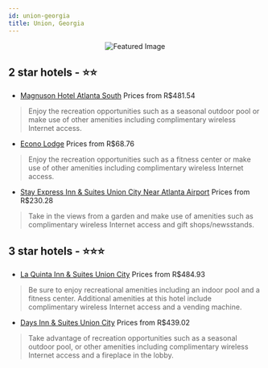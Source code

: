 ```yaml
---
id: union-georgia
title: Union, Georgia
---
```


<center><img src="https://i.travelapi.com/hotels/1000000/20000/10600/10544/a4297721_z.jpg" alt="Featured Image" /></center>


##  2 star hotels - ⭐️⭐️

-    [Magnuson Hotel Atlanta South](https://us.hurb.com/hotels/union/magnuson-hotel-atlanta-south-JNP-JP116164?cmp=18055) Prices from R$481.54
   > Enjoy the recreation opportunities such as a seasonal outdoor pool or make use of other amenities including complimentary wireless Internet access.
-    [Econo Lodge](https://us.hurb.com/hotels/union/econo-lodge-JNP-JP765296?cmp=18055) Prices from R$68.76
   > Enjoy the recreation opportunities such as a fitness center or make use of other amenities including complimentary wireless Internet access.
-    [Stay Express Inn & Suites Union City Near Atlanta Airport](https://us.hurb.com/hotels/union/stay-express-inn-suites-union-city-near-atlanta-airport-JNP-JP732721?cmp=18055) Prices from R$230.28
   > Take in the views from a garden and make use of amenities such as complimentary wireless Internet access and gift shops/newsstands.

##  3 star hotels - ⭐️⭐️⭐️

-    [La Quinta Inn & Suites Union City](https://us.hurb.com/hotels/union/la-quinta-inn-suites-union-city-JNP-JP401842?cmp=18055) Prices from R$484.93
   > Be sure to enjoy recreational amenities including an indoor pool and a fitness center. Additional amenities at this hotel include complimentary wireless Internet access and a vending machine.
-    [Days Inn & Suites Union City](https://us.hurb.com/hotels/union/days-inn-suites-union-city-JNP-JP974335?cmp=18055) Prices from R$439.02
   > Take advantage of recreation opportunities such as a seasonal outdoor pool, or other amenities including complimentary wireless Internet access and a fireplace in the lobby.
